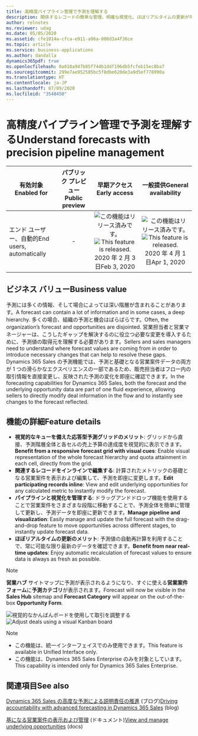 ```yaml
---
title: 高精度パイプライン管理で予測を理解する
description: 関係するレコードの簡単な管理、明確な視覚化、ほぼリアルタイムの更新が可能であり、これによって予測精度が向上します。
author: relnotes
ms.reviewer: udag
ms.date: 05/05/2020
ms.assetid: cfe1014a-cfca-e911-a96a-000d3a4f36ce
ms.topic: article
ms.service: business-applications
ms.author: dandalla
dynamics365pdf: true
ms.openlocfilehash: 0a018a947b85f744b1ddf196db5fcfeb15ec8ba7
ms.sourcegitcommit: 299e7ae952585bc5f8dbe620de3a9d5ef778990a
ms.translationtype: HT
ms.contentlocale: ja-JP
ms.lasthandoff: 07/09/2020
ms.locfileid: "3548450"
---
```

# <a name="understand-forecasts-with-precision-pipeline-management"></a><span data-ttu-id="c0605-103">高精度パイプライン管理で予測を理解する</span><span class="sxs-lookup"><span data-stu-id="c0605-103">Understand forecasts with precision pipeline management</span></span>


| <span data-ttu-id="c0605-104">有効対象</span><span class="sxs-lookup"><span data-stu-id="c0605-104">Enabled for</span></span>    |  <span data-ttu-id="c0605-105">パブリック プレビュー</span><span class="sxs-lookup"><span data-stu-id="c0605-105">Public preview</span></span> | <span data-ttu-id="c0605-106">早期アクセス</span><span class="sxs-lookup"><span data-stu-id="c0605-106">Early access</span></span> | <span data-ttu-id="c0605-107">一般提供</span><span class="sxs-lookup"><span data-stu-id="c0605-107">General availability</span></span> | 
| ---------- | :----------: |:----------: |:----------: |
|<span data-ttu-id="c0605-108">エンド ユーザー、自動的</span><span class="sxs-lookup"><span data-stu-id="c0605-108">End users, automatically</span></span>|-|<span data-ttu-id="c0605-109">![この機能はリリース済みです。](/dynamics365-release-plan/media/green-checkmark.png "この機能はリリース済みです。")</span><span class="sxs-lookup"><span data-stu-id="c0605-109">![This feature is released.](/dynamics365-release-plan/media/green-checkmark.png "This feature is released.")</span></span> <span data-ttu-id="c0605-110">2020 年 2 月 3 日</span><span class="sxs-lookup"><span data-stu-id="c0605-110">Feb 3, 2020</span></span>| <span data-ttu-id="c0605-111">![この機能はリリース済みです。](/dynamics365-release-plan/media/green-checkmark.png "この機能はリリース済みです。")</span><span class="sxs-lookup"><span data-stu-id="c0605-111">![This feature is released.](/dynamics365-release-plan/media/green-checkmark.png "This feature is released.")</span></span> <span data-ttu-id="c0605-112">2020 年 4 月 1 日</span><span class="sxs-lookup"><span data-stu-id="c0605-112">Apr 1, 2020</span></span>|


## <a name="business-value"></a><span data-ttu-id="c0605-113">ビジネス バリュー</span><span class="sxs-lookup"><span data-stu-id="c0605-113">Business value</span></span>
<!-- bv start -->
<span data-ttu-id="c0605-114">予測には多くの情報、そして場合によっては深い階層が含まれることがあります。</span><span class="sxs-lookup"><span data-stu-id="c0605-114">A forecast can contain a lot of information and in some cases, a deep hierarchy.</span></span> <span data-ttu-id="c0605-115">多くの場合、組織の予測と機会はばらばらです。</span><span class="sxs-lookup"><span data-stu-id="c0605-115">Often, the organization’s forecast and opportunities are disjointed.</span></span> <span data-ttu-id="c0605-116">営業担当者と営業マネージャーは、こうしたギャップを解決するのに役立つ必要な変更を導入するために、予測値の取得元を理解する必要があります。</span><span class="sxs-lookup"><span data-stu-id="c0605-116">Sellers and sales managers need to understand where forecast values are coming from in order to introduce necessary changes that can help to resolve these gaps.</span></span> <span data-ttu-id="c0605-117">Dynamics 365 Sales の予測機能では、予測と基礎となる営業案件データの両方が 1 つの滑らかなエクスペリエンスの一部であるため、販売担当者はフロー内の取引情報を直接変更し、反映された予測の変化を即座に確認できます。</span><span class="sxs-lookup"><span data-stu-id="c0605-117">In the forecasting capabilities for Dynamics 365 Sales, both the forecast and the underlying opportunity data are part of one fluid experience, allowing sellers to directly modify deal information in the flow and to instantly see changes to the forecast reflected.</span></span>
<!-- bv end -->



## <a name="feature-details"></a><span data-ttu-id="c0605-118">機能の詳細</span><span class="sxs-lookup"><span data-stu-id="c0605-118">Feature details</span></span>
<!--feature detail start -->
- <span data-ttu-id="c0605-119">**視覚的なキューを備えた応答型予測グリッドのメリット**: グリッドから直接、予測階層全体と各セルの売上予算の達成度を視覚的に表示できます。</span><span class="sxs-lookup"><span data-stu-id="c0605-119">**Benefit from a responsive forecast grid with visual cues**: Enable visual representation of the whole forecast hierarchy and quota attainment in each cell, directly from the grid.</span></span>
- <span data-ttu-id="c0605-120">**関連するレコードをインラインで編集する**: 計算されたメトリックの基礎となる営業案件を表示および編集して、予測を即座に変更します。</span><span class="sxs-lookup"><span data-stu-id="c0605-120">**Edit participating records inline**: View and edit underlying opportunities for any calculated metric to instantly modify the forecast.</span></span>
- <span data-ttu-id="c0605-121">**パイプラインと視覚化を管理する**: ドラッグアンドドロップ機能を使用することで営業案件をさまざまな段階に移動することで、予測全体を簡単に管理して更新し、予測データを即座に更新できます。</span><span class="sxs-lookup"><span data-stu-id="c0605-121">**Manage pipeline and visualization**: Easily manage and update the full forecast with the drag-and-drop feature to move opportunities across different stages, to instantly update forecast data.</span></span>
- <span data-ttu-id="c0605-122">**ほぼリアルタイムの更新のメリット**: 予測値の自動再計算を利用することで、常に可能な限り最新のデータを確認できます。</span><span class="sxs-lookup"><span data-stu-id="c0605-122">**Benefit from near real-time updates**: Enjoy automatic recalculation of forecast values to ensure data is always as fresh as possible.</span></span>

> [!NOTE]
> <span data-ttu-id="c0605-123">**営業ハブ** サイトマップに予測が表示されるようになり、すぐに使える**営業案件フォーム**に**予測カテゴリ**が表示されます。</span><span class="sxs-lookup"><span data-stu-id="c0605-123">Forecast will now be visible in the **Sales Hub** sitemap and **Forecast Category** will appear on the out-of-the-box **Opportunity Form**.</span></span>
<!--feature detail end -->

<span data-ttu-id="c0605-124">![視覚的なかんばんボードを使用して取引を調整する](media/forecasting_kanban.png "視覚的なかんばんボードを使用して取引を調整する")</span><span class="sxs-lookup"><span data-stu-id="c0605-124">![Adjust deals using a visual Kanban board](media/forecasting_kanban.png "Adjust deals using a visual Kanban board")</span></span>
<!-- Picture 1 -->

> [!NOTE]
> - <span data-ttu-id="c0605-125">この機能は、統一インターフェイスでのみ使用できます。</span><span class="sxs-lookup"><span data-stu-id="c0605-125">This feature is available in Unified Interface only.</span></span> 
> - <span data-ttu-id="c0605-126">この機能は、Dynamics 365 Sales Enterprise のみを対象としています。</span><span class="sxs-lookup"><span data-stu-id="c0605-126">This capability is intended only for Dynamics 365 Sales Enterprise.</span></span>







## <a name="see-also"></a><span data-ttu-id="c0605-127">関連項目</span><span class="sxs-lookup"><span data-stu-id="c0605-127">See also</span></span>

<!--blog start-->
<span data-ttu-id="c0605-128">[Dynamics 365 Sales の高度な予測による説明責任の推進](https://aka.ms/forecasting.blog) (ブログ)</span><span class="sxs-lookup"><span data-stu-id="c0605-128">[Driving accountability with advanced forecasting in Dynamics 365 Sales](https://aka.ms/forecasting.blog) (blog)</span></span>
<!--blog end-->

<!--docs start-->
<span data-ttu-id="c0605-129">[基になる営業案件の表示および管理](https://docs.microsoft.com/dynamics365/sales-enterprise/view-and-manage-underlying-opportunities) (ドキュメント)</span><span class="sxs-lookup"><span data-stu-id="c0605-129">[View and manage underlying opportunities](https://docs.microsoft.com/dynamics365/sales-enterprise/view-and-manage-underlying-opportunities) (docs)</span></span>
<!--docs end-->
